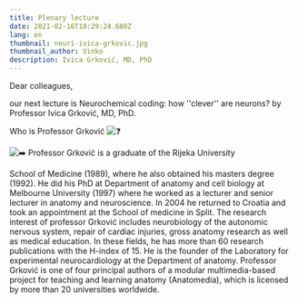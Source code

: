 ```yaml
---
title: Plenary lecture
date: 2021-02-16T18:29:24.680Z
lang: en
thumbnail: neuri-ivica-grkovic.jpg
thumbnail_author: Vinko
description: Ivica Grković, MD, PhD
---
```

<!--StartFragment-->

Dear colleagues,

our next lecture is Neurochemical coding: how ''clever'' are neurons? by Professor Ivica Grković, MD, PhD.

Who is Professor Grković ![❓](https://static.xx.fbcdn.net/images/emoji.php/v9/t4c/1/16/2753.png)

![➡️](https://static.xx.fbcdn.net/images/emoji.php/v9/t9e/1/16/27a1.png) Professor Grković is a graduate of the Rijeka University

School of Medicine (1989), where he also obtained his masters degree (1992). He did his PhD at Department of anatomy and cell biology at Melbourne University (1997) where he worked as a lecturer and senior lecturer in anatomy and neuroscience. In 2004 he returned to Croatia and took an appointment at the School of medicine in Split. The research interest of professor Grković includes neurobiology of the autonomic nervous system, repair of cardiac injuries, gross anatomy research as well as medical education. In these fields, he has more than 60 research publications with the H-index of 15. He is the founder of the Laboratory for experimental neurocardiology at the Department of anatomy. Professor Grković is one of four principal authors of a modular multimedia-based project for teaching and learning anatomy (Anatomedia), which is licensed by more than 20 universities worldwide.

<!--EndFragment-->